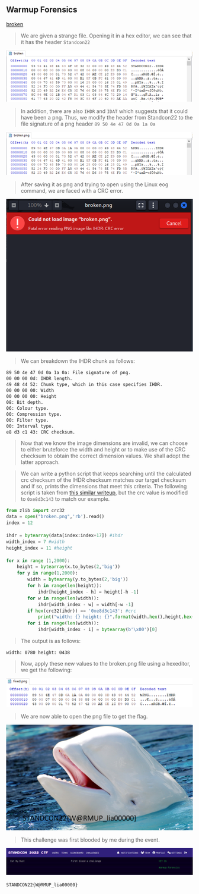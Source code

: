 ## Warmup Forensics

[broken](https://github.com/Rookie441/CTF/blob/main/Categories/Forensics/Easy/warmup-forensics/broken)  

> We are given a strange file. Opening it in a hex editor, we can see that it has the header `Standcon22`  

![image](https://github.com/Rookie441/CTF/blob/main/Categories/Forensics/Easy/warmup-forensics/StandconHeader.png)  

> In addition, there are also `IHDR` and `IDAT` which suggests that it could have been a png. Thus, we modify the header from Standcon22 to the file signature of a png header `89 50 4e 47 0d 0a 1a 0a`  

![image](https://github.com/Rookie441/CTF/blob/main/Categories/Forensics/Easy/warmup-forensics/PngHeader.png)  

> After saving it as png and trying to open using the Linux eog command, we are faced with a CRC error.  

![image](https://github.com/Rookie441/CTF/blob/main/Categories/Forensics/Easy/warmup-forensics/CRCerror.png)  

> We can breakdown the IHDR chunk as follows:

```
89 50 4e 47 0d 0a 1a 0a: File signature of png.
00 00 00 0d: IHDR length.
49 48 44 52: Chunk type, which in this case specifies IHDR.
00 00 00 00: Width
00 00 00 00: Height
08: Bit depth.
06: Colour type.
00: Compression type.
00: Filter type.
00: Interval type.
e8 d3 c1 43: CRC checksum.
```

> Now that we know  the image dimensions are invalid, we can choose to either bruteforce the width and height or to make use of the CRC checksum to obtain the correct dimension values. We shall adopt the latter approach.

> We can write a python script that keeps searching until the calculated crc checksum of the IHDR checksum matches our target checksum and if so, prints the dimensions that meet this criteria. The following script is taken from [this similar writeup](http://society.cyber.warwick.ac.uk/intakectfmissingbytes/), but the crc value is modified to `0xe8d3c143` to match our example.

```python
from zlib import crc32
data = open("broken.png",'rb').read()
index = 12

ihdr = bytearray(data[index:index+17]) #ihdr
width_index = 7 #width
height_index = 11 #height

for x in range (1,2000):
    height = bytearray(x.to_bytes(2,'big'))
    for y in range(1,2000):
        width = bytearray(y.to_bytes(2,'big'))
        for h in range(len(height)):
            ihdr[height_index - h] = height[-h -1]
        for w in range(len(width)):
            ihdr[width_index - w] = width[-w -1]
        if hex(crc32(ihdr)) == '0xe8d3c143': #crc
            print("width: {} height: {}".format(width.hex(),height.hex()))
        for i in range(len(width)):
            ihdr[width_index - i] = bytearray(b'\x00')[0]
```

> The output is as follows:

```
width: 0780 height: 0438
```

> Now, apply these new values to the broken.png file using a hexeditor, we get the following:

![image](https://github.com/Rookie441/CTF/blob/main/Categories/Forensics/Easy/warmup-forensics/FixedHeader.PNG)  

> We are now able to open the png file to get the flag.

![image](https://github.com/Rookie441/CTF/blob/main/Categories/Forensics/Easy/warmup-forensics/fixed.png)    

> This challenge was first blooded by me during the event.  

![image](https://github.com/Rookie441/CTF/blob/main/Categories/Forensics/Easy/warmup-forensics/FirstBlood.png)   

`STANDCON22{W@RMUP_lia00000}`
